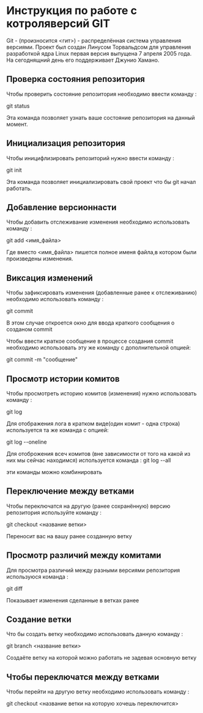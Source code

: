 # **Инструкция по работе с котроляверсий GIT**

Git - (произносится <гит>) - распределённая система управления версиями. Проект был создан Линусом Торвальдсом для управления разработкой ядра Linux первая версия выпущена 7 апреля 2005 года. На сегоднящний день его поддерживает Джунио Хамано.


## Проверка состояния репозитория

Чтобы проверить состояние репозитория необходимо ввести команду :

git status

Эта команда позволяет узнать ваше состояние репозитория на данный момент.


## Инициализация репозитория 

Чтобы иницифлизировать репозиторий нужно ввести команду :

git init

Эта команда позволяет инициализировать свой проект что бы git начал работать.

## Добавление версионнасти

Чтобы добавить отслеживание изменения необходимо использовать команду :

git add <имя_файла>

Где вместо <имя_файла> пишется полное именя файла,в котором были произведены изменения.

## Виксация изменений

Чтобы зафиксировать изменения (добавленные ранее к отслеживанию) необходимо использовать команду :

git commit

В этом случае откроется окно для ввода краткого сообщения о созданом commit

Чтобы ввести краткое сообщение в процессе создания commit необходимо использовать эту же команду с дополнительной опцией:

git commit -m "сообщение"

## Просмотр истории комитов 

Чтобы просмотреть историю комитов (изменения) нужно использовать команду :

git log

Для отображения лога в кратком виде(один комит - одна строка) используется та же команда с опцией:

git log --oneline

Для отоброжения всеч комитов (вне зависимости от того на какой из них мы сейчас находимся) используется команда : 
git log --all

эти команды можно комбинировать

## Переключение между ветками

Чтобы переключатся на другую (ранее сохранённую) версию репозитория используйте команду :

git checkout <название ветки>

Переносит вас на вашу ранее созданную ветку

## Просмотр различий между комитами 

Для просмотра различий между разными версиями репозитория используюся команда :

git diff

Показывает изменения сделанные в ветках ранее

## Создание ветки

Что бы создать ветку необходимо использовать данную команду :

git branch <название ветки>

Создаёте ветку на которой можно работать не задевая основную ветку
## Чтобы переключатся между ветками 

Чтобы перейти на другую ветку необходимо использовать команду :

git checkout <название ветки на которую хочешь переключится>
